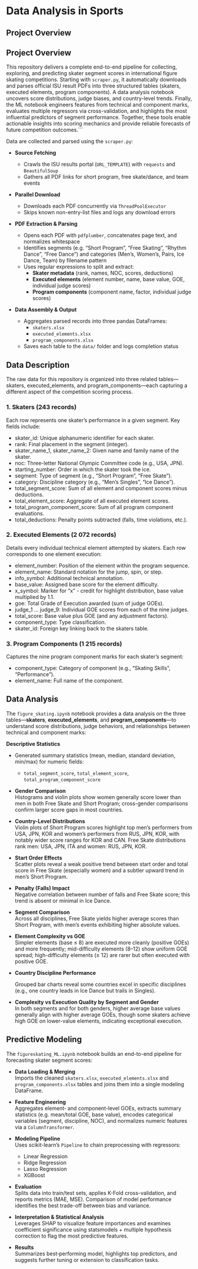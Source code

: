 # Data Analysis in Sports
## Project Overview

## Project Overview

This repository delivers a complete end-to-end pipeline for collecting, exploring, and predicting skater segment scores in international figure skating competitions. Starting with `scraper.py`, it automatically downloads and parses official ISU result PDFs into three structured tables (skaters, executed elements, program components). A data analysis notebook uncovers score distributions, judge biases, and country-level trends. Finally, the ML notebook engineers features from technical and component marks, evaluates multiple regressors via cross-validation, and highlights the most influential predictors of segment performance. Together, these tools enable actionable insights into scoring mechanics and provide reliable forecasts of future competition outcomes.```


Data are collected and parsed using the `scraper.py`:

- **Source Fetching**  
  - Crawls the ISU results portal (`URL_TEMPLATE`) with `requests` and `BeautifulSoup`  
  - Gathers all PDF links for short program, free skate/dance, and team events  

- **Parallel Download**  
  - Downloads each PDF concurrently via `ThreadPoolExecutor`  
  - Skips known non-entry-list files and logs any download errors  

- **PDF Extraction & Parsing**  
  - Opens each PDF with `pdfplumber`, concatenates page text, and normalizes whitespace  
  - Identifies segments (e.g. “Short Program”, “Free Skating”, “Rhythm Dance”, “Free Dance”) and categories (Men’s, Women’s, Pairs, Ice Dance, Team) by filename pattern  
  - Uses regular expressions to split and extract:  
    - **Skater metadata** (rank, names, NOC, scores, deductions)  
    - **Executed elements** (element number, name, base value, GOE, individual judge scores)  
    - **Program components** (component name, factor, individual judge scores)  

- **Data Assembly & Output**  
  - Aggregates parsed records into three pandas DataFrames:  
    - `skaters.xlsx`  
    - `executed_elements.xlsx`  
    - `program_components.xlsx`  
  - Saves each table to the `data/` folder and logs completion status  

## Data Description
The raw data for this repository is organized into three related tables—skaters, executed_elements, and program_components—each capturing a different aspect of the competition scoring process.
### 1. Skaters (243 records)
Each row represents one skater’s performance in a given segment. Key fields include:
* skater_id: Unique alphanumeric identifier for each skater.
* rank: Final placement in the segment (integer).
* skater_name_1, skater_name_2: Given name and family name of the skater.
* noc: Three-letter National Olympic Committee code (e.g., USA, JPN).
* starting_number: Order in which the skater took the ice.
* segment: Type of segment (e.g., “Short Program”, “Free Skate”).
* category: Discipline category (e.g., “Men’s Singles”, “Ice Dance”).
* total_segment_score: Sum of all element and component scores minus deductions.
* total_element_score: Aggregate of all executed element scores.
* total_program_component_score: Sum of all program component evaluations.
* total_deductions: Penalty points subtracted (falls, time violations, etc.).
### 2. Executed Elements (2 072 records)
Details every individual technical element attempted by skaters. Each row corresponds to one element execution:
* element_number: Position of the element within the program sequence.
* element_name: Standard notation for the jump, spin, or step.
* info_symbol: Additional technical annotation.
* base_value: Assigned base score for the element difficulty.
* x_symbol: Marker for “x” - credit for highlight distribution, base value multiplied by 1.1.
* goe: Total Grade of Execution awarded (sum of judge GOEs).
* judge_1 … judge_9: Individual GOE scores from each of the nine judges.
* total_score: Base value plus GOE (and any adjustment factors).
* component_type: Type classification.
* skater_id: Foreign key linking back to the skaters table.
### 3. Program Components (1 215 records)
Captures the nine program component marks for each skater’s segment:
* component_type: Category of component (e.g., “Skating Skills”, “Performance”).
* element_name: Full name of the component.
  
## Data Analysis 

The `figure_skating.ipynb` notebook provides a data analysis on the three tables—**skaters**, **executed_elements**, and **program_components**—to understand score distributions, judge behaviors, and relationships between technical and component marks:

**Descriptive Statistics**  
- Generated summary statistics (mean, median, standard deviation, min/max) for numeric fields:  
  - `total_segment_score`, `total_element_score`, `total_program_component_score`  

- **Gender Comparison**  
  Histograms and violin plots show women generally score lower than men in both Free Skate and Short Program; cross-gender comparisons confirm larger score gaps in most countries.

- **Country-Level Distributions**  
  Violin plots of Short Program scores highlight top men’s performers from USA, JPN, KOR and women’s performers from RUS, JPN, KOR, with notably wider score ranges for KOR and CAN. Free Skate distributions rank men: USA, JPN, ITA and women: RUS, JPN, KOR.

- **Start Order Effects**  
  Scatter plots reveal a weak positive trend between start order and total score in Free Skate (especially women) and a subtler upward trend in men’s Short Program.

- **Penalty (Falls) Impact**  
  Negative correlation between number of falls and Free Skate score; this trend is absent or minimal in Ice Dance.

- **Segment Comparison**  
  Across all disciplines, Free Skate yields higher average scores than Short Program, with men’s events exhibiting higher absolute values.

- **Element Complexity vs GOE**  
  Simpler elements (base ≤ 8) are executed more cleanly (positive GOEs) and more frequently; mid-difficulty elements (8–12) show uniform GOE spread; high-difficulty elements (≥ 12) are rarer but often executed with positive GOE.

- **Country Discipline Performance**

  Grouped bar charts reveal some countries excel in specific disciplines (e.g., one country leads in Ice Dance but trails in Singles).

- **Complexity vs Execution Quality by Segment and Gender**  
  In both segments and for both genders, higher average base values generally align with higher average GOEs, though some skaters achieve high GOE on lower-value elements, indicating exceptional execution.

## Predictive Modeling

The `figureskating_ML.ipynb` notebook builds an end-to-end pipeline for forecasting skater segment scores:

- **Data Loading & Merging**  
  Imports the cleaned `skaters.xlsx`, `executed_elements.xlsx` and `program_components.xlsx` tables and joins them into a single modeling DataFrame.

- **Feature Engineering**  
  Aggregates element‐ and component-level GOEs, extracts summary statistics (e.g. mean/total GOE, base value), encodes categorical variables (segment, discipline, NOC), and normalizes numeric features via a `ColumnTransformer`.

- **Modeling Pipeline**  
  Uses scikit-learn’s `Pipeline` to chain preprocessing with regressors:  
  - Linear Regression
  - Ridge Regression
  - Lasso Regression
  - XGBoost

- **Evaluation**  
  Splits data into train/test sets, applies K-Fold cross-validation, and reports metrics (MAE, MSE). Comparison of model performance identifies the best trade-off between bias and variance.

- **Interpretation & Statistical Analysis**  
  Leverages SHAP to visualize feature importances and examines coefficient significance using statsmodels + multiple hypothesis correction to flag the most predictive features.

- **Results**  
  Summarizes best‐performing model, highlights top predictors, and suggests further tuning or extension to classification tasks.

